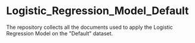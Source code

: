 # Logistic_Regression_Model_Default
The repository collects all the documents used to apply the Logistic Regression Model on the "Default" dataset.
